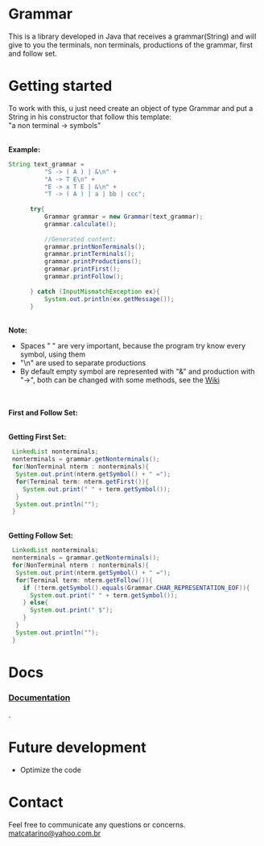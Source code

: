 # Grammar
  This is a library developed in Java that receives a grammar(String) and will give to you the terminals, non terminals, productions of the grammar, first and follow set.

# Getting started
  To work with this, u just need create an object of type Grammar and put a String in his constructor that follow this template:
  <br>"a non terminal -> symbols"
  
  <br><b>Example:</b>
  <br>
  ```java
String text_grammar = 
            "S -> ( A ) | &\n" + 
            "A -> T E\n" +
            "E -> x T E | &\n" + 
            "T -> ( A ) | a | bb | ccc";
        
        try{
            Grammar grammar = new Grammar(text_grammar);
            grammar.calculate();
            
            //Generated content:
            grammar.printNonTerminals();
            grammar.printTerminals();
            grammar.printProductions();
            grammar.printFirst();
            grammar.printFollow();
            
        } catch (InputMismatchException ex){
            System.out.println(ex.getMessage());
        }
  ```
  
  <br> <b>Note:</b>
  <br>
  * Spaces " " are very important, because the program try know every symbol, using them
  * "\n" are used to separate productions
  * By default empty symbol are represented with "&" and production with "->", both can be changed with some methods, see the 
  <a href="https://github.com/matheusaguilar/Grammar/wiki"> Wiki</a>
  
  <br><br> <b>First and Follow Set:</b>
  <br>
  
  <br> <b>Getting First Set:</b>
  ```java
   LinkedList nonterminals;
   nonterminals = grammar.getNonterminals();
   for(NonTerminal nterm : nonterminals){
    System.out.print(nterm.getSymbol() + " =");
    for(Terminal term: nterm.getFirst()){
      System.out.print(" " + term.getSymbol());
    }
    System.out.println("");
   }
   ```
  
  <br> <b>Getting Follow Set:</b>
  ```java
   LinkedList nonterminals;
   nonterminals = grammar.getNonterminals();
   for(NonTerminal nterm : nonterminals){
    System.out.print(nterm.getSymbol() + " =");
    for(Terminal term: nterm.getFollow()){
      if (!term.getSymbol().equals(Grammar.CHAR_REPRESENTATION_EOF)){
        System.out.print(" " + term.getSymbol());
      } else{
        System.out.print(" $");
      }
    }
    System.out.println("");
   }
   ```
  
# Docs
<a href="https://github.com/matheusaguilar/Grammar/wiki"><h3>Documentation</h3></a>.
  
# Future development
* Optimize the code

# Contact
Feel free to communicate any questions or concerns. matcatarino@yahoo.com.br

